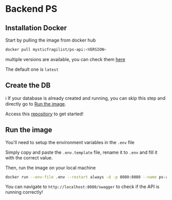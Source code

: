 # Backend PS

## Installation Docker
Start by pulling the image from docker hub
```bash
docker pull mysticfragilist/ps-api:<VERSION>
```
multiple versions are available, you can check them [here](https://hub.docker.com/repository/docker/mysticfragilist/ps-api/tags?page=1&ordering=last_updated)

The default one is `latest`

## Create the DB

ℹ️ If your database is already created and running, you can skip this step and directly go to [Run the image](#run-the-image).

Access this [repository](https://github.com/ApplETS/Hello-Database-Setup) to get started!

## Run the image
You'll need to setup the environment variables in the `.env` file

Simply copy and paste the `.env.template` file, rename it to `.env` and fill it with the correct value.

Then, run the image on your local machine
```bash
docker run --env-file .env --restart always -d -p 8080:8080 --name ps-api mysticfragilist/ps-api:<VERSION>
```

You can navigate to `http://localhost:8080/swagger` to check if the API is running correctly!

